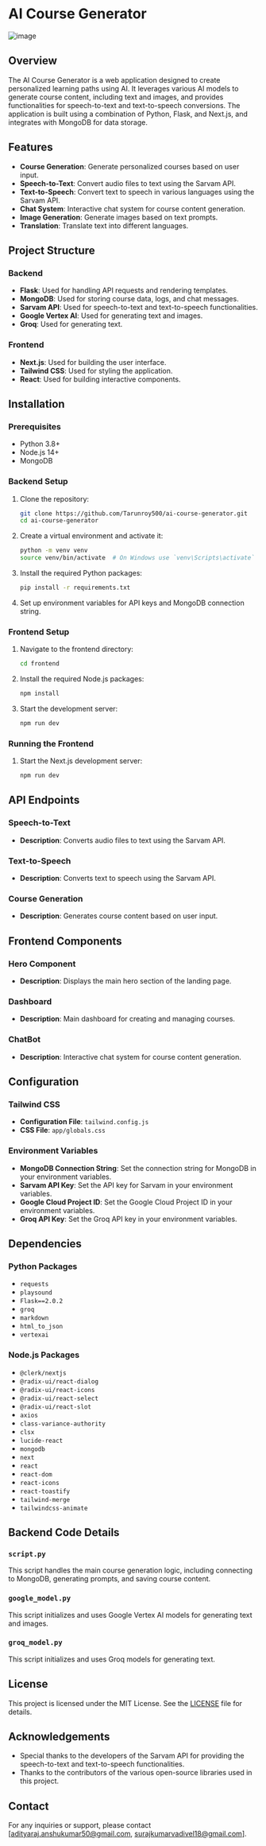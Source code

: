 # AI Course Generator

![image](public/icon.png)

## Overview

The AI Course Generator is a web application designed to create personalized learning paths using AI. It leverages various AI models to generate course content, including text and images, and provides functionalities for speech-to-text and text-to-speech conversions. The application is built using a combination of Python, Flask, and Next.js, and integrates with MongoDB for data storage.



## Features

- **Course Generation**: Generate personalized courses based on user input.
- **Speech-to-Text**: Convert audio files to text using the Sarvam API.
- **Text-to-Speech**: Convert text to speech in various languages using the Sarvam API.
- **Chat System**: Interactive chat system for course content generation.
- **Image Generation**: Generate images based on text prompts.
- **Translation**: Translate text into different languages.

## Project Structure

### Backend

- **Flask**: Used for handling API requests and rendering templates.
- **MongoDB**: Used for storing course data, logs, and chat messages.
- **Sarvam API**: Used for speech-to-text and text-to-speech functionalities.
- **Google Vertex AI**: Used for generating text and images.
- **Groq**: Used for generating text.

### Frontend

- **Next.js**: Used for building the user interface.
- **Tailwind CSS**: Used for styling the application.
- **React**: Used for building interactive components.

## Installation

### Prerequisites

- Python 3.8+
- Node.js 14+
- MongoDB

### Backend Setup

1. Clone the repository:
    ```bash
    git clone https://github.com/Tarunroy500/ai-course-generator.git
    cd ai-course-generator
    ```

2. Create a virtual environment and activate it:
    ```bash
    python -m venv venv
    source venv/bin/activate  # On Windows use `venv\Scripts\activate`
    ```

3. Install the required Python packages:
    ```bash
    pip install -r requirements.txt
    ```

4. Set up environment variables for API keys and MongoDB connection string.

### Frontend Setup

1. Navigate to the frontend directory:
    ```bash
    cd frontend
    ```

2. Install the required Node.js packages:
    ```bash
    npm install
    ```

3. Start the development server:
    ```bash
    npm run dev
    ```


### Running the Frontend

1. Start the Next.js development server:
    ```bash
    npm run dev
    ```

## API Endpoints

### Speech-to-Text

- **Description**: Converts audio files to text using the Sarvam API.


### Text-to-Speech

- **Description**: Converts text to speech using the Sarvam API.


### Course Generation

- **Description**: Generates course content based on user input.

## Frontend Components

### Hero Component

- **Description**: Displays the main hero section of the landing page.


### Dashboard

- **Description**: Main dashboard for creating and managing courses.


### ChatBot

- **Description**: Interactive chat system for course content generation.


## Configuration

### Tailwind CSS

- **Configuration File**: `tailwind.config.js`
- **CSS File**: `app/globals.css`


### Environment Variables

- **MongoDB Connection String**: Set the connection string for MongoDB in your environment variables.
- **Sarvam API Key**: Set the API key for Sarvam in your environment variables.
- **Google Cloud Project ID**: Set the Google Cloud Project ID in your environment variables.
- **Groq API Key**: Set the Groq API key in your environment variables.

## Dependencies

### Python Packages

- `requests`
- `playsound`
- `Flask==2.0.2`
- `groq`
- `markdown`
- `html_to_json`
- `vertexai`

### Node.js Packages

- `@clerk/nextjs`
- `@radix-ui/react-dialog`
- `@radix-ui/react-icons`
- `@radix-ui/react-select`
- `@radix-ui/react-slot`
- `axios`
- `class-variance-authority`
- `clsx`
- `lucide-react`
- `mongodb`
- `next`
- `react`
- `react-dom`
- `react-icons`
- `react-toastify`
- `tailwind-merge`
- `tailwindcss-animate`

## Backend Code Details

### `script.py`

This script handles the main course generation logic, including connecting to MongoDB, generating prompts, and saving course content.


### `google_model.py`

This script initializes and uses Google Vertex AI models for generating text and images.

### `groq_model.py`

This script initializes and uses Groq models for generating text.


## License

This project is licensed under the MIT License. See the [LICENSE](LICENSE) file for details.

## Acknowledgements

- Special thanks to the developers of the Sarvam API for providing the speech-to-text and text-to-speech functionalities.
- Thanks to the contributors of the various open-source libraries used in this project.

## Contact

For any inquiries or support, please contact [adityaraj.anshukumar50@gmail.com, surajkumarvadivel18@gmail.com].